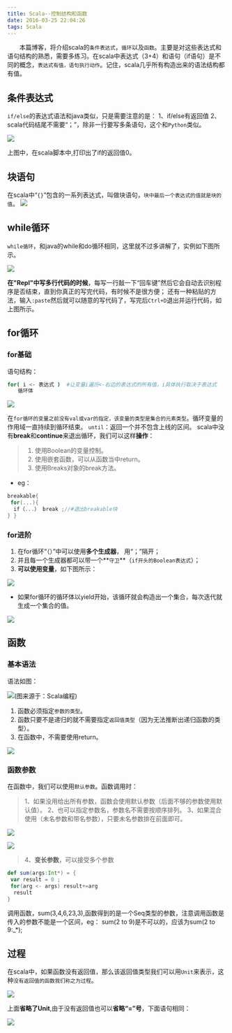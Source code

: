 ```yaml
---
title: Scala--控制结构和函数
date: 2016-03-25 22:04:26
tags: Scala
---
```


　　本篇博客，将介绍scala的`条件表达式`，`循环`以及`函数`。主要是对这些表达式和语句结构的熟悉，需要多练习。在scala中表达式（3+4）和语句（if语句）是不同的概念，`表达式有值，语句执行动作`。记住，scala几乎所有构造出来的语法结构都有值。

<!-- more -->

## 条件表达式

`if/else`的表达式语法和java类似，只是需要注意的是：
1、if/else有返回值
2、scala代码结尾不需要“；”，除非一行要写多条语句，这个和`Python`类似。

![](http://7xrw5k.com1.z0.glb.clouddn.com/blog%2Fimg%2F20160325223536.png)

上图中，在scala脚本中,打印出了if的返回值0。


## 块语句

在scala中“`{}`”包含的一系列表达式，叫做块语句，`块中最后一个表达式的值就是块的值`。
![](http://7xrw5k.com1.z0.glb.clouddn.com/blog%2Fimg%2F20160325233121.png)

## while循环

`while循环`，和java的while和do循环相同，这里就不过多讲解了，实例如下图所示。

![](http://7xrw5k.com1.z0.glb.clouddn.com/blog%2Fimg%2F20160325234700.png)

**在"Repl"中写多行代码的时候**，每写一行敲一下“回车键”然后它会自动去识别程序是否结束，直到你真正的写完代码，有时候不是很方便；
还有一种粘贴的方法，输入`:paste`然后就可以随意的写代码了，写完后`Ctrl+D`退出并运行代码，如上图所示。

## for循环

### for基础

语句结构：

``` bash
for( i <- 表达式 )  #让变量i遍历<-右边的表达式的所有值，i具体执行取决于表达式
　　循环体
```

![](http://7xrw5k.com1.z0.glb.clouddn.com/blog%2Fimg%2F20160325235656.png)

在`for循环的变量之前没有val或var的指定，该变量的类型是集合的元素类型`。循环变量的作用域一直持续到循环结束。
`until`：返回一个并不包含上线的区间。
scala中没有**break**和**continue**来退出循环，我们可以这样**操作**：

> 1. 使用Boolean的变量控制。
> 2. 使用嵌套函数，可以从函数当中return。
> 3. 使用Breaks对象的break方法。

- eg：

``` scala
breakable{
 for(...){
  if（...） break ;//#退出breakable块
} }
```
### for进阶

1. 在for循环“（）”中可以使用**多个生成器**， 用“；”隔开；
2. 并且每一个生成器都可以带一个**`守卫`**（`if开头的Boolean表达式`）；
3. **可以使用变量**，如下图所示：

![](http://7xrw5k.com1.z0.glb.clouddn.com/blog%2Fimg%2F20160326003214.png)

- 如果for循环的循环体以yield开始，该循环就会构造出一个集合，每次迭代就生成一个集合的值。

![](http://7xrw5k.com1.z0.glb.clouddn.com/blog%2Fimg%2F20160326003916.png)

## 函数

### 基本语法

语法如图：

![](http://7xrw5k.com1.z0.glb.clouddn.com/blog%2Fimg%2F20160325202143.png)(图来源于：Scala编程)

1. 函数必须指定`参数的类型`。
2. 函数只要不是递归的就不需要指定`返回值类型`（因为无法推断出递归函数的类型）。
3. 在函数中，不需要使用return。

![](http://7xrw5k.com1.z0.glb.clouddn.com/blog%2Fimg%2F20160325202002.png)

### 函数参数

在函数中，我们可以使用`默认参数`。函数调用时：
> 1、如果没用给出所有参数，函数会使用默认参数（后面不够的参数使用默认值）。
> 2、也可以指定参数名，参数名不需要按顺序排列。
> 3、如果混合使用（未名参数和带名参数），只要未名参数排在前面即可。

![](http://7xrw5k.com1.z0.glb.clouddn.com/blog%2Fimg%2F20160326010934.png)

![](http://7xrw5k.com1.z0.glb.clouddn.com/blog%2Fimg%2F20160326010958.png)

> 4、**变长参数**，可以接受多个参数

``` scala
def sum(args:Int*) = {
 var result = 0 ;
 for(arg <- args) result+=arg
  result
}
```
调用函数，sum(3,4,6,23,3),函数得到的是一个Seq类型的参数，注意调用函数是传入的参数不能是一个区间，eg：
sum(2 to 9)是不可以的，应该为sum(2 to 9:_*);

## 过程

在scala中，如果函数没有返回值，那么该返回值类型我们可以用`Unit`来表示，这种`没有返回值的函数我们称之为过程`。

![](http://7xrw5k.com1.z0.glb.clouddn.com/blog%2Fimg%2F20160326093418.png)

上面**省略了Unit**,由于没有返回值也可以**省略“=”号**，下面语句相同：

![](http://7xrw5k.com1.z0.glb.clouddn.com/blog%2Fimg%2F20160326093708.png)

